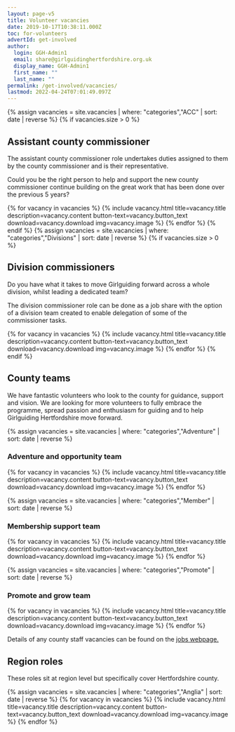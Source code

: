 ```yaml
---
layout: page-v5
title: Volunteer vacancies
date: 2019-10-17T10:38:11.000Z
toc: for-volunteers
advertId: get-involved
author:
  login: GGH-Admin1
  email: share@girlguidinghertfordshire.org.uk
  display_name: GGH-Admin1
  first_name: ""
  last_name: ""
permalink: /get-involved/vacancies/
lastmod: 2022-04-24T07:01:49.097Z
---
```

{% assign vacancies = site.vacancies | where: "categories","ACC" | sort: date | reverse %}
{% if vacancies.size > 0 %}

## Assistant county commissioner

The assistant county commissioner role undertakes duties assigned to them by the county commissioner and is their representative.

Could you be the right person to help and support the new county commissioner continue building on the great work that has been done over the previous 5 years?

{% for vacancy in vacancies %}
{% include vacancy.html title=vacancy.title description=vacancy.content button-text=vacancy.button_text download=vacancy.download img=vacancy.image %}
{% endfor %}
{% endif %}
{% assign vacancies = site.vacancies | where: "categories","Divisions" | sort: date | reverse %}
{% if vacancies.size > 0 %}

## Division commissioners

Do you have what it takes to move Girlguiding forward across a whole division, whilst leading a dedicated team?

The division commissioner role can be done as a job share with the option of a division team created to enable delegation of some of the commissioner tasks.

{% for vacancy in vacancies %}
{% include vacancy.html title=vacancy.title description=vacancy.content button-text=vacancy.button_text download=vacancy.download img=vacancy.image %}
{% endfor %}
{% endif %}

## County teams

We have fantastic volunteers who look to the county for guidance, support and vision. We are looking for more volunteers to fully embrace the programme, spread passion and enthusiasm for guiding and to help Girlguiding Hertfordshire move forward.

{% assign vacancies = site.vacancies | where: "categories","Adventure" | sort: date | reverse %}

### Adventure and opportunity team

{% for vacancy in vacancies %}
{% include vacancy.html title=vacancy.title description=vacancy.content button-text=vacancy.button_text download=vacancy.download img=vacancy.image %}
{% endfor %}

{% assign vacancies = site.vacancies | where: "categories","Member" | sort: date | reverse %}

### Membership support team

{% for vacancy in vacancies %}
{% include vacancy.html title=vacancy.title description=vacancy.content button-text=vacancy.button_text download=vacancy.download img=vacancy.image %}
{% endfor %}

{% assign vacancies = site.vacancies | where: "categories","Promote" | sort: date | reverse %}

### Promote and grow team

{% for vacancy in vacancies %}
{% include vacancy.html title=vacancy.title description=vacancy.content button-text=vacancy.button_text download=vacancy.download img=vacancy.image %}
{% endfor %}

Details of any county staff vacancies can be found on the [jobs webpage.](/about-us/jobs/)

## Region roles

These roles sit at region level but specifically cover Hertfordshire county.

{% assign vacancies = site.vacancies | where: "categories","Anglia" | sort: date | reverse %}
{% for vacancy in vacancies %}
{% include vacancy.html title=vacancy.title description=vacancy.content button-text=vacancy.button_text download=vacancy.download img=vacancy.image %}
{% endfor %}
